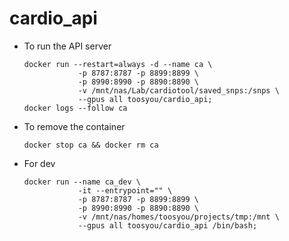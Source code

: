 # cardio_api

* To run the API server
    ```
    docker run --restart=always -d --name ca \
                -p 8787:8787 -p 8899:8899 \
                -p 8990:8990 -p 8890:8890 \
                -v /mnt/nas/Lab/cardiotool/saved_snps:/snps \
                --gpus all toosyou/cardio_api; 
    docker logs --follow ca
    ```

* To remove the container
    ```
    docker stop ca && docker rm ca
    ```

* For dev
    ```
    docker run --name ca_dev \
                -it --entrypoint="" \
                -p 8787:8787 -p 8899:8899 \
                -p 8990:8990 -p 8890:8890 \
                -v /mnt/nas/homes/toosyou/projects/tmp:/mnt \
                --gpus all toosyou/cardio_api /bin/bash; 
    ```
